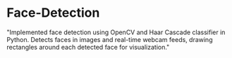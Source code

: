 # Face-Detection
"Implemented face detection using OpenCV and Haar Cascade classifier in Python. Detects faces in images and real-time webcam feeds, drawing rectangles around each detected face for visualization."
